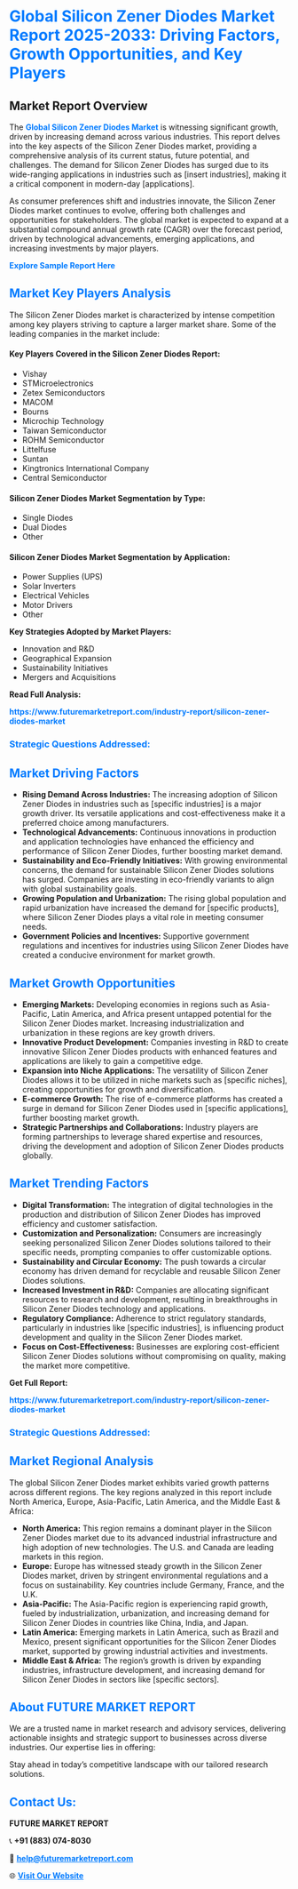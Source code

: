 <h1 style="color: #007BFF;">Global Silicon Zener Diodes Market Report 2025-2033: Driving Factors, Growth Opportunities, and Key Players</h1>

<section id="overview">
<h2>Market Report Overview</h2>
<p>The <a href="https://www.futuremarketreport.com/industry-report/silicon-zener-diodes-market" style="color: #007BFF; text-decoration: none;"><strong>Global Silicon Zener Diodes Market</strong></a> is witnessing significant growth, driven by increasing demand across various industries. This report delves into the key aspects of the Silicon Zener Diodes market, providing a comprehensive analysis of its current status, future potential, and challenges. The demand for Silicon Zener Diodes has surged due to its wide-ranging applications in industries such as [insert industries], making it a critical component in modern-day [applications].</p>
<p>As consumer preferences shift and industries innovate, the Silicon Zener Diodes market continues to evolve, offering both challenges and opportunities for stakeholders. The global market is expected to expand at a substantial compound annual growth rate (CAGR) over the forecast period, driven by technological advancements, emerging applications, and increasing investments by major players.</p>
</section>

<section id="overview">
<p><a href="https://www.futuremarketreport.com/request-sample/reportId=81948" style="color: #007BFF; text-decoration: none;"><strong>Explore Sample Report Here</strong></a></p>
</section>

<section id="key-players">
<h2 style="color: #007BFF;">Market Key Players Analysis</h2>
<p>The Silicon Zener Diodes market is characterized by intense competition among key players striving to capture a larger market share. Some of the leading companies in the market include:</p>
<h4>Key Players Covered in the Silicon Zener Diodes Report:</h4>
<ul><li>Vishay</li><li>STMicroelectronics</li><li>Zetex Semiconductors</li><li>MACOM</li><li>Bourns</li><li>Microchip Technology</li><li>Taiwan Semiconductor</li><li>ROHM Semiconductor</li><li>Littelfuse</li><li>Suntan</li><li>Kingtronics International Company</li><li>Central Semiconductor</li></ul>
<h4>Silicon Zener Diodes Market Segmentation by Type:</h4>
<ul><li>Single Diodes</li><li>Dual Diodes</li><li>Other</li></ul>

<h4>Silicon Zener Diodes Market Segmentation by Application:</h4>
<ul><li>Power Supplies (UPS)</li><li>Solar Inverters</li><li>Electrical Vehicles</li><li>Motor Drivers</li><li>Other</li></ul>
<p><strong>Key Strategies Adopted by Market Players:</strong></p>
<ul>
<li>Innovation and R&D</li>
<li>Geographical Expansion</li>
<li>Sustainability Initiatives</li>
<li>Mergers and Acquisitions</li>
</ul>
</section>

<section>
<p><strong>Read Full Analysis: </strong></p><a href="https://www.futuremarketreport.com/industry-report/silicon-zener-diodes-market" style="color: #007BFF; text-decoration: none;"><strong>https://www.futuremarketreport.com/industry-report/silicon-zener-diodes-market</strong></a>
<h3 style="color: #007BFF;">Strategic Questions Addressed:</h3>
</section>

<section id="driving-factors">
<h2 style="color: #007BFF;">Market Driving Factors</h2>
<ul>
<li><strong>Rising Demand Across Industries:</strong> The increasing adoption of Silicon Zener Diodes in industries such as [specific industries] is a major growth driver. Its versatile applications and cost-effectiveness make it a preferred choice among manufacturers.</li>
<li><strong>Technological Advancements:</strong> Continuous innovations in production and application technologies have enhanced the efficiency and performance of Silicon Zener Diodes, further boosting market demand.</li>
<li><strong>Sustainability and Eco-Friendly Initiatives:</strong> With growing environmental concerns, the demand for sustainable Silicon Zener Diodes solutions has surged. Companies are investing in eco-friendly variants to align with global sustainability goals.</li>
<li><strong>Growing Population and Urbanization:</strong> The rising global population and rapid urbanization have increased the demand for [specific products], where Silicon Zener Diodes plays a vital role in meeting consumer needs.</li>
<li><strong>Government Policies and Incentives:</strong> Supportive government regulations and incentives for industries using Silicon Zener Diodes have created a conducive environment for market growth.</li>
</ul>
</section>

<section id="growth-opportunities">
<h2 style="color: #007BFF;">Market Growth Opportunities</h2>
<ul>
<li><strong>Emerging Markets:</strong> Developing economies in regions such as Asia-Pacific, Latin America, and Africa present untapped potential for the Silicon Zener Diodes market. Increasing industrialization and urbanization in these regions are key growth drivers.</li>
<li><strong>Innovative Product Development:</strong> Companies investing in R&D to create innovative Silicon Zener Diodes products with enhanced features and applications are likely to gain a competitive edge.</li>
<li><strong>Expansion into Niche Applications:</strong> The versatility of Silicon Zener Diodes allows it to be utilized in niche markets such as [specific niches], creating opportunities for growth and diversification.</li>
<li><strong>E-commerce Growth:</strong> The rise of e-commerce platforms has created a surge in demand for Silicon Zener Diodes used in [specific applications], further boosting market growth.</li>
<li><strong>Strategic Partnerships and Collaborations:</strong> Industry players are forming partnerships to leverage shared expertise and resources, driving the development and adoption of Silicon Zener Diodes products globally.</li>
</ul>
</section>

<section id="trending-factors">
<h2 style="color: #007BFF;">Market Trending Factors</h2>
<ul>
<li><strong>Digital Transformation:</strong> The integration of digital technologies in the production and distribution of Silicon Zener Diodes has improved efficiency and customer satisfaction.</li>
<li><strong>Customization and Personalization:</strong> Consumers are increasingly seeking personalized Silicon Zener Diodes solutions tailored to their specific needs, prompting companies to offer customizable options.</li>
<li><strong>Sustainability and Circular Economy:</strong> The push towards a circular economy has driven demand for recyclable and reusable Silicon Zener Diodes solutions.</li>
<li><strong>Increased Investment in R&D:</strong> Companies are allocating significant resources to research and development, resulting in breakthroughs in Silicon Zener Diodes technology and applications.</li>
<li><strong>Regulatory Compliance:</strong> Adherence to strict regulatory standards, particularly in industries like [specific industries], is influencing product development and quality in the Silicon Zener Diodes market.</li>
<li><strong>Focus on Cost-Effectiveness:</strong> Businesses are exploring cost-efficient Silicon Zener Diodes solutions without compromising on quality, making the market more competitive.</li>
</ul>
</section>

<section>
<p><strong>Get Full Report: </strong></p><a href="https://www.futuremarketreport.com/industry-report/silicon-zener-diodes-market" style="color: #007BFF; text-decoration: none;"><strong>https://www.futuremarketreport.com/industry-report/silicon-zener-diodes-market</strong></a>
<h3 style="color: #007BFF;">Strategic Questions Addressed:</h3>
</section>


<section id="regional-analysis">
<h2 style="color: #007BFF;">Market Regional Analysis</h2>
<p>The global Silicon Zener Diodes market exhibits varied growth patterns across different regions. The key regions analyzed in this report include North America, Europe, Asia-Pacific, Latin America, and the Middle East & Africa:</p>
<ul>
<li><strong>North America:</strong> This region remains a dominant player in the Silicon Zener Diodes market due to its advanced industrial infrastructure and high adoption of new technologies. The U.S. and Canada are leading markets in this region.</li>
<li><strong>Europe:</strong> Europe has witnessed steady growth in the Silicon Zener Diodes market, driven by stringent environmental regulations and a focus on sustainability. Key countries include Germany, France, and the U.K.</li>
<li><strong>Asia-Pacific:</strong> The Asia-Pacific region is experiencing rapid growth, fueled by industrialization, urbanization, and increasing demand for Silicon Zener Diodes in countries like China, India, and Japan.</li>
<li><strong>Latin America:</strong> Emerging markets in Latin America, such as Brazil and Mexico, present significant opportunities for the Silicon Zener Diodes market, supported by growing industrial activities and investments.</li>
<li><strong>Middle East & Africa:</strong> The region’s growth is driven by expanding industries, infrastructure development, and increasing demand for Silicon Zener Diodes in sectors like [specific sectors].</li>
</ul>
</section>

<footer>
<h2 style="color: #007BFF;">About FUTURE MARKET REPORT</h2>
<p>We are a trusted name in market research and advisory services, delivering actionable insights and strategic support to businesses across diverse industries. Our expertise lies in offering:</p>

<p>Stay ahead in today’s competitive landscape with our tailored research solutions.</p>

<h2 style="color: #007BFF;">Contact Us:</h2>
<p><strong>FUTURE MARKET REPORT</strong></p>
<p>📞 <strong>+91 (883) 074-8030</strong></p>
<p>📧 <strong><a href="mailto:help@futuremarketreport.com" style="color: #007BFF;">help@futuremarketreport.com</a></strong></p>
<p>🌐 <strong><a href="https://www.futuremarketreport.com/" style="color: #007BFF;">Visit Our Website</a></strong></p>
</footer>